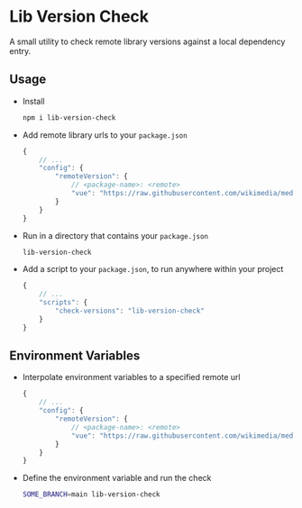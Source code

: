 # Lib Version Check

A small utility to check remote library versions against a local dependency entry.

## Usage

* Install

    ```bash
    npm i lib-version-check
    ```

* Add remote library urls to your `package.json`

    ```js
    {
        // ...
        "config": {
            "remoteVersion": {
                // <package-name>: <remote>
                "vue": "https://raw.githubusercontent.com/wikimedia/mediawiki/master/resources/lib/vue/vue.common.prod.js",
            }
        }
    }
    ```

* Run in a directory that contains your `package.json`

    ```bash
    lib-version-check
    ```

* Add a script to your `package.json`, to run anywhere within your project

    ```js
    {
        // ...
        "scripts": {
            "check-versions": "lib-version-check"
        }
    }
    ```
## Environment Variables

* Interpolate environment variables to a specified remote url

    ```js
    {
        // ...
        "config": {
            "remoteVersion": {
                // <package-name>: <remote>
                "vue": "https://raw.githubusercontent.com/wikimedia/mediawiki/#{SOME_BRANCH}/resources/lib/vue/vue.common.prod.js",
            }
        }
    }
    ```

* Define the environment variable and run the check


    ```bash
    SOME_BRANCH=main lib-version-check
    ```